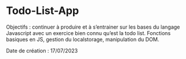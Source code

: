 # Todo-List-App

Objectifs : continuer à produire et à s’entrainer sur les bases du langage Javascript avec un exercice bien connu qu’est la todo list. 
Fonctions basiques en JS, gestion du localstorage, manipulation du DOM.

Date de création : 17/07/2023
